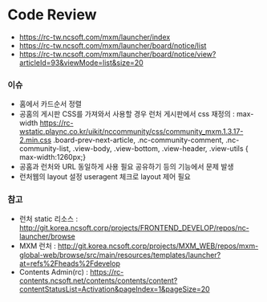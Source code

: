 # Code Review

- https://rc-tw.ncsoft.com/mxm/launcher/index
- https://rc-tw.ncsoft.com/mxm/launcher/board/notice/list
- https://rc-tw.ncsoft.com/mxm/launcher/board/notice/view?articleId=93&viewMode=list&size=20



### 이슈

- 홈에서 카드순서 정렬
- 공홈의 게시판 CSS를 가져와서 사용할 경우 런처 게시판에서 css 재정의 : max-width
	https://rc-wstatic.plaync.co.kr/uikit/nccommunity/css/community_mxm.1.3.17-2.min.css
	.board-prev-next-article, .nc-community-comment, .nc-community-list, .view-body, .view-bottom, .view-header, .view-utils { max-width:1260px;}
- 공홈과 런처와 URL 동일하게 사용 필요
	공유하기 등의 기능에서 문제 발생
- 런처웹의 layout 설정
	useragent 체크로 layout 제어 필요


### 참고 
- 런처 static 리소스 : http://git.korea.ncsoft.corp/projects/FRONTEND_DEVELOP/repos/nc-launcher/browse
- MXM 런처 : http://git.korea.ncsoft.corp/projects/MXM_WEB/repos/mxm-global-web/browse/src/main/resources/templates/launcher?at=refs%2Fheads%2Fdevelop
- Contents Admin(rc) : https://rc-contents.ncsoft.net/contents/contents/content?contentStatusList=Activation&pageIndex=1&pageSize=20